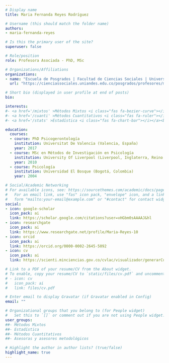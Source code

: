```yaml
---
# Display name
title: Maria Fernanda Reyes Rodríguez

# Username (this should match the folder name)
authors:
- maria-fernanda-reyes

# Is this the primary user of the site?
superuser: false

# Role/position
role: Profesora Asociada - PhD, MSc

# Organizations/Affiliations
organizations:
- name: "Escuela de Posgrados | Facultad de Ciencias Sociales | Universidad de los Andes"
  url: "https://cienciassociales.uniandes.edu.co/posgrados/profesores/maria-fernanda-reyes-rodriguez/"

# Short bio (displayed in user profile at end of posts)
bio: 

interests:
#- <a href='/mixtos' >Métodos Mixtos <i class="fas fa-bezier-curve"></i></a><br />
#- <a href='/cuanti' >Métodos Cuantitativos <i class="fas fa-ruler"></i></a><br />
#- <a href='/stats' >Estadística <i class="fas fa-chart-bar"></i></a><br />

education:
  courses:
  - course: PhD Psicogerontología
    institution: Universitat De Valencia (Valencia, España)
    year: 2017
  - course: MSc en Métodos de Investigación en Psicología
    institution: University Of Liverpool (Liverpool, Inglaterra, Reino Unido)
    year: 2010
  - course: Psicología
    institution: Universidad El Bosque (Bogotá, Colombia)
    year: 2004

# Social/Academic Networking
# For available icons, see: https://sourcethemes.com/academic/docs/page-builder/#icons
#   For an email link, use "fas" icon pack, "envelope" icon, and a link in the
#   form "mailto:your-email@example.com" or "#contact" for contact widget.
social:
- icon: google-scholar
  icon_pack: ai
  link: https://scholar.google.com/citations?user=vHGbm0sAAAAJ&hl
- icon: researchgate
  icon_pack: ai
  link: https://www.researchgate.net/profile/Maria-Reyes-10
- icon: orcid
  icon_pack: ai
  link: https://orcid.org/0000-0002-2645-5092
- icon: cv
  icon_pack: ai
  link: https://scienti.minciencias.gov.co/cvlac/visualizador/generarCurriculoCv.do?cod_rh=0001398597

# Link to a PDF of your resume/CV from the About widget.
# To enable, copy your resume/CV to `static/files/cv.pdf` and uncomment the lines below.
# - icon: cv
#   icon_pack: ai
#   link: files/cv.pdf

# Enter email to display Gravatar (if Gravatar enabled in Config)
email: ""

# Organizational groups that you belong to (for People widget)
#   Set this to `[]` or comment out if you are not using People widget.
user_groups:
##- Métodos Mixtos
##- Estadística
##- Métodos Cuantitativos
##- Asesoras y asesores metodológicos

# Highlight the author in author lists? (true/false)
highlight_name: true
---
```


